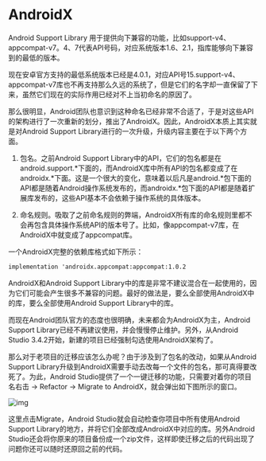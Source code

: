 # AndroidX

Android Support Library 用于提供向下兼容的功能，比如support-v4、appcompat-v7。4、7代表API号码，对应系统版本1.6、2.1，指库能够向下兼容到的最低的版本。

现在安卓官方支持的最低系统版本已经是4.0.1，对应API号15.support-v4、appcompat-v7库也不再支持那么久远的系统了，但是它们的名字却一直保留了下来，虽然它们现在的实际作用已经对不上当初命名的原因了。

那么很明显，Android团队也意识到这种命名已经非常不合适了，于是对这些API的架构进行了一次重新的划分，推出了AndroidX。因此，AndroidX本质上其实就是对Android Support Library进行的一次升级，升级内容主要在于以下两个方面。

1. 包名。之前Android Support Library中的API，它们的包名都是在android.support.*下面的，而AndroidX库中所有API的包名都变成了在androidx.*下面。这是一个很大的变化，意味着以后凡是android.*包下面的API都是随着Android操作系统发布的，而androidx.*包下面的API都是随着扩展库发布的，这些API基本不会依赖于操作系统的具体版本。

2. 命名规则。吸取了之前命名规则的弊端，AndroidX所有库的命名规则里都不会再包含具体操作系统API的版本号了。比如，像appcompat-v7库，在AndroidX中就变成了appcompat库。

一个AndroidX完整的依赖库格式如下所示：

```xml
implementation 'androidx.appcompat:appcompat:1.0.2
```

AndroidX和Android Support Library中的库是非常不建议混合在一起使用的，因为它们可能会产生很多不兼容的问题。最好的做法是，要么全部使用AndroidX中的库，要么全部使用Android Support Library中的库。

而现在Android团队官方的态度也很明确，未来都会为AndroidX为主，Android Support Library已经不再建议使用，并会慢慢停止维护。另外，从Android Studio 3.4.2开始，新建的项目已经强制勾选使用AndroidX架构了。

那么对于老项目的迁移应该怎么办呢？由于涉及到了包名的改动，如果从Android Support Library升级到AndroidX需要手动去改每一个文件的包名，那可真得要改死了。为此，Android Studio提供了一个一键迁移的功能，只需要对着你的项目名右击 → Refactor → Migrate to AndroidX，就会弹出如下图所示的窗口。

![img](G:\notes\se\android\imgs\17)

这里点击Migrate，Android Studio就会自动检查你项目中所有使用Android Support Library的地方，并将它们全部改成AndroidX中对应的库。另外Android Studio还会将你原来的项目备份成一个zip文件，这样即使迁移之后的代码出现了问题你还可以随时还原回之前的代码。